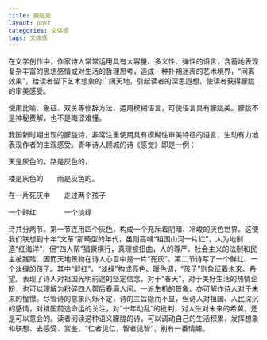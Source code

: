```yaml
---
title: 朦胧美
layout: post
categories: 文体感
tags: 文体感
---
```


在文学创作中，作家诗人常常运用具有大容量、多义性、弹性的语言，含蓄地表现复杂丰富的思想感情或对生活的哲理思考，造成一种扑朔迷离的艺术境界，“间离效果”，给读者留下艺术想象的广阔天地，引起读者的深思遐想，使读者获得朦胧的审美感受。

使用比喻、象征、双关等修辞方法，运用模糊语言，可使语言具有朦胧美。朦胧不是神秘费解，也不是晦涩难懂。

我国新时期出现的朦胧诗，非常注重使用具有模糊性审美特征的语言，生动有力地表现作者的主观感受。青年诗人顾城的诗《感觉》即是一例：

天是灰色的，路是灰色的，

楼是灰色的　　雨是灰色的。



在一片死灰中　　走过两个孩子

一个鲜红　　　　一个淡绿

诗共分两节。第一节连用四个灰色，构成一个充斥着阴暗、冷峻的灰色世界。这使我们联想到十年“文革”那畸型的年代，虽则高喊“祖国山河一片红”，人为地制造“红海洋”，但“四人帮”猖獗横行，真理被扭曲，人的尊严、社会主义的法制和民主被践踏、因而天地景物在诗人心目中是一片“死灰”。第二节诗写了一个鲜红、一个淡绿的孩子。其中“鲜红”、“淡绿”构成亮色、暖色调，“孩子”则象征着未来、希望。表现了诗人对祖国光明前途的坚定信念，对于“春天”，对于美好生活的热情企盼，也可以理解为粉碎四人帮后春满人间、一派生机的景象、亦可解作诗人对于未来的憧憬。尽管诗的意象闪烁不定，诗的主旨隐而不显，但诗人对祖国、人民深沉的感情，对祖国前途命运的关注，对“十年动乱”的批判，对人生对未来的希冀，还是可以意会的。读者阅读这种语义朦胧的诗，可以调动自己的生活积累，发挥想象和联想、去感受、赏鉴，“仁者见仁，智者见智”，别有一番情趣。 